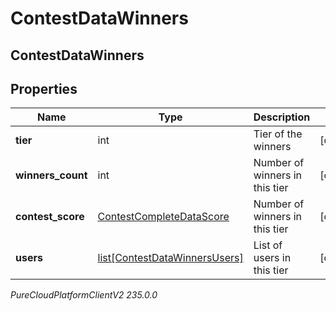 # ContestDataWinners

## ContestDataWinners

## Properties

|Name | Type | Description | Notes|
|------------ | ------------- | ------------- | -------------|
| **tier** | int | Tier of the winners | [optional] |
| **winners_count** | int | Number of winners in this tier | [optional] |
| **contest_score** | [ContestCompleteDataScore](ContestCompleteDataScore) | Number of winners in this tier | [optional] |
| **users** | [list[ContestDataWinnersUsers]](ContestDataWinnersUsers) | List of users in this tier | [optional] |



_PureCloudPlatformClientV2 235.0.0_
